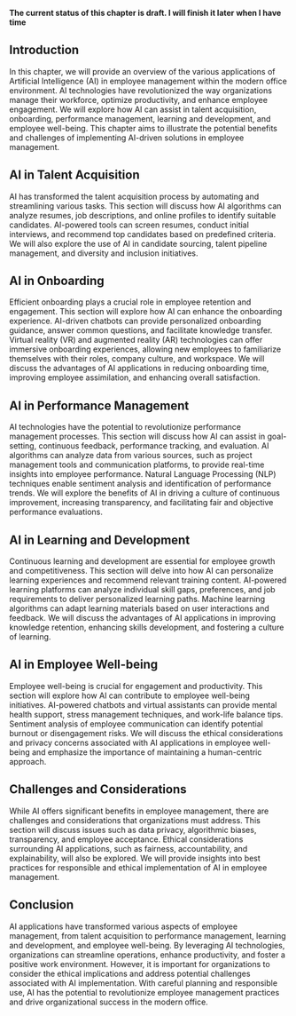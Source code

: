 **The current status of this chapter is draft. I will finish it later when I have time**

Introduction
------------

In this chapter, we will provide an overview of the various applications of Artificial Intelligence (AI) in employee management within the modern office environment. AI technologies have revolutionized the way organizations manage their workforce, optimize productivity, and enhance employee engagement. We will explore how AI can assist in talent acquisition, onboarding, performance management, learning and development, and employee well-being. This chapter aims to illustrate the potential benefits and challenges of implementing AI-driven solutions in employee management.

AI in Talent Acquisition
------------------------

AI has transformed the talent acquisition process by automating and streamlining various tasks. This section will discuss how AI algorithms can analyze resumes, job descriptions, and online profiles to identify suitable candidates. AI-powered tools can screen resumes, conduct initial interviews, and recommend top candidates based on predefined criteria. We will also explore the use of AI in candidate sourcing, talent pipeline management, and diversity and inclusion initiatives.

AI in Onboarding
----------------

Efficient onboarding plays a crucial role in employee retention and engagement. This section will explore how AI can enhance the onboarding experience. AI-driven chatbots can provide personalized onboarding guidance, answer common questions, and facilitate knowledge transfer. Virtual reality (VR) and augmented reality (AR) technologies can offer immersive onboarding experiences, allowing new employees to familiarize themselves with their roles, company culture, and workspace. We will discuss the advantages of AI applications in reducing onboarding time, improving employee assimilation, and enhancing overall satisfaction.

AI in Performance Management
----------------------------

AI technologies have the potential to revolutionize performance management processes. This section will discuss how AI can assist in goal-setting, continuous feedback, performance tracking, and evaluation. AI algorithms can analyze data from various sources, such as project management tools and communication platforms, to provide real-time insights into employee performance. Natural Language Processing (NLP) techniques enable sentiment analysis and identification of performance trends. We will explore the benefits of AI in driving a culture of continuous improvement, increasing transparency, and facilitating fair and objective performance evaluations.

AI in Learning and Development
------------------------------

Continuous learning and development are essential for employee growth and competitiveness. This section will delve into how AI can personalize learning experiences and recommend relevant training content. AI-powered learning platforms can analyze individual skill gaps, preferences, and job requirements to deliver personalized learning paths. Machine learning algorithms can adapt learning materials based on user interactions and feedback. We will discuss the advantages of AI applications in improving knowledge retention, enhancing skills development, and fostering a culture of learning.

AI in Employee Well-being
-------------------------

Employee well-being is crucial for engagement and productivity. This section will explore how AI can contribute to employee well-being initiatives. AI-powered chatbots and virtual assistants can provide mental health support, stress management techniques, and work-life balance tips. Sentiment analysis of employee communication can identify potential burnout or disengagement risks. We will discuss the ethical considerations and privacy concerns associated with AI applications in employee well-being and emphasize the importance of maintaining a human-centric approach.

Challenges and Considerations
-----------------------------

While AI offers significant benefits in employee management, there are challenges and considerations that organizations must address. This section will discuss issues such as data privacy, algorithmic biases, transparency, and employee acceptance. Ethical considerations surrounding AI applications, such as fairness, accountability, and explainability, will also be explored. We will provide insights into best practices for responsible and ethical implementation of AI in employee management.

Conclusion
----------

AI applications have transformed various aspects of employee management, from talent acquisition to performance management, learning and development, and employee well-being. By leveraging AI technologies, organizations can streamline operations, enhance productivity, and foster a positive work environment. However, it is important for organizations to consider the ethical implications and address potential challenges associated with AI implementation. With careful planning and responsible use, AI has the potential to revolutionize employee management practices and drive organizational success in the modern office.

